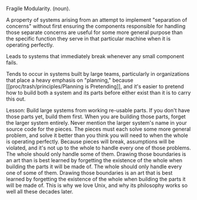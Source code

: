 Fragile Modularity. (noun).

A property of systems arising from an attempt to implement "separation of concerns" without first ensuring the components responsible for handling those separate concerns are useful for some more general purpose than the specific function they serve in that particular machine when it is operating perfectly.

Leads to systems that immediately break whenever any small component fails.

Tends to occur in systems built by large teams, particularly in organizations that place a heavy emphasis on "planning," because [[proc/trash/principles/Planning is Pretending]], and it's easier to pretend how to build both a system and its parts before either exist than it is to carry this out.

Lesson: Build large systems from working re-usable parts. If you don't have those parts yet, build them first. When you are building those parts, forget the larger system entirely. Never mention the larger system's name in your source code for the pieces. The pieces must each solve some more general problem, and solve it better than you think you will need to when the whole is operating perfectly. Because pieces will break, assumptions will be violated, and it's not up to the whole to handle every one of those problems. The whole should only handle some of them. Drawing those boundaries is an art than is best learned by forgetting the existence of the whole when building the parts it will be made of. The whole should only handle every one of some of them. Drawing those boundaries is an art that is best learned by forgetting the existence of the whole when building the parts it will be made of. This is why we love Unix, and why its philosophy works so well all these decades later.